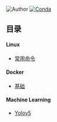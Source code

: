 ![Author](https://img.shields.io/badge/Author-iyingdong-green.svg)
[![Conda](https://img.shields.io/conda/pn/conda-forge/python.svg)]()

## 目录

#### Linux

+ [常用命令](Linux/command.md)

#### Docker

+ [基础](Docker/index.md)

#### Machine Learning

* [Yolov5](ML/yolov5.md)

